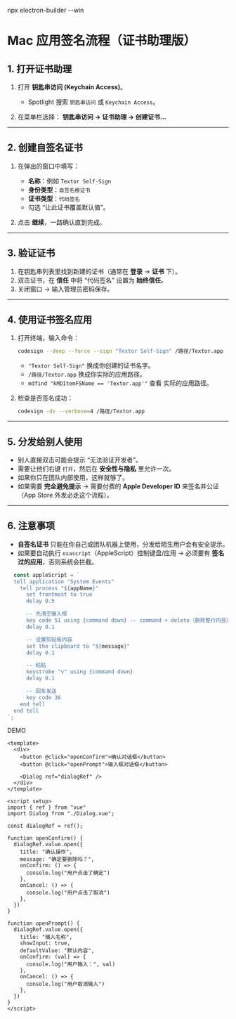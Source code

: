 npx electron-builder --win

# Mac 应用签名流程（证书助理版）

## 1. 打开证书助理

1. 打开 **钥匙串访问 (Keychain Access)**。

    * Spotlight 搜索 `钥匙串访问` 或 `Keychain Access`。
2. 在菜单栏选择：
   **钥匙串访问 → 证书助理 → 创建证书…**

---

## 2. 创建自签名证书

1. 在弹出的窗口中填写：

    * **名称**：例如 `Textor Self-Sign`
    * **身份类型**：`自签名根证书`
    * **证书类型**：`代码签名`
    * 勾选 “让此证书覆盖默认值”。
2. 点击 **继续**，一路确认直到完成。

---

## 3. 验证证书

1. 在钥匙串列表里找到新建的证书（通常在 **登录** → **证书** 下）。
2. 双击证书，在 **信任** 中将 “代码签名” 设置为 **始终信任**。
3. 关闭窗口 → 输入管理员密码保存。

---

## 4. 使用证书签名应用

1. 打开终端，输入命令：

   ```bash
   codesign --deep --force --sign "Textor Self-Sign" /路径/Textor.app
   ```

    * `"Textor Self-Sign"` 换成你创建的证书名字。
    * `/路径/Textor.app` 换成你实际的应用路径。 
    * `mdfind "kMDItemFSName == 'Textor.app'"` 查看 实际的应用路径。


2. 检查是否签名成功：

   ```bash
   codesign -dv --verbose=4 /路径/Textor.app
   ```

---

## 5. 分发给别人使用

* 别人直接双击可能会提示 “无法验证开发者”。
* 需要让他们右键 `打开`，然后在 **安全性与隐私** 里允许一次。
* 如果你只在团队内部使用，这样就够了。
* 如果需要 **完全避免提示** → 需要付费的 **Apple Developer ID** 来签名并公证（App Store 外发必走这个流程）。

---

## 6. 注意事项

* **自签名证书** 只能在你自己或团队机器上使用，分发给陌生用户会有安全提示。
* 如果要自动执行 `osascript`（AppleScript）控制键盘/应用 → 必须要有 **签名过的应用**，否则系统会拦截。


```javascript
  const appleScript = `
  tell application "System Events"
    tell process "${appName}"
      set frontmost to true
      delay 0.5

      -- 先清空输入框
      key code 51 using {command down} -- command + delete（删除整行内容）
      delay 0.1

      -- 设置剪贴板内容
      set the clipboard to "${message}"
      delay 0.1

      -- 粘贴
      keystroke "v" using {command down}
      delay 0.1

      -- 回车发送
      key code 36
    end tell
  end tell
`;
```

DEMO
```vue
<template>
  <div>
    <button @click="openConfirm">确认对话框</button>
    <button @click="openPrompt">输入框对话框</button>

    <Dialog ref="dialogRef" />
  </div>
</template>

<script setup>
import { ref } from "vue"
import Dialog from "./Dialog.vue";

const dialogRef = ref();

function openConfirm() {
  dialogRef.value.open({
    title: "确认操作",
    message: "确定要删除吗？",
    onConfirm: () => {
      console.log("用户点击了确定")
    },
    onCancel: () => {
      console.log("用户点击了取消")
    },
  })
}

function openPrompt() {
  dialogRef.value.open({
    title: "输入名称",
    showInput: true,
    defaultValue: "默认内容",
    onConfirm: (val) => {
      console.log("用户输入：", val)
    },
    onCancel: () => {
      console.log("用户取消输入")
    },
  })
}
</script>

```
